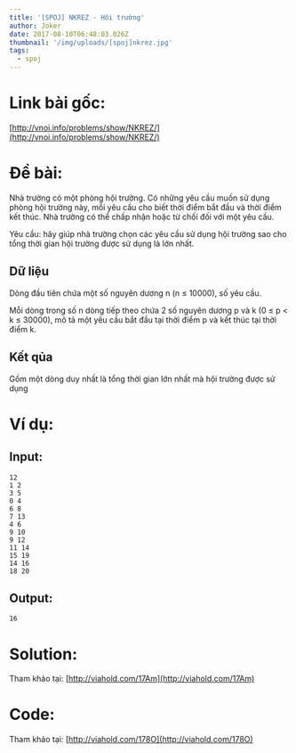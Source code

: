 ```yaml
---
title: '[SPOJ] NKREZ - Hội trường'
author: Joker
date: 2017-08-10T06:48:03.026Z
thumbnail: '/img/uploads/[spoj]nkrez.jpg'
tags:
  - spoj
---
```

# Link bài gốc: 

[http://vnoi.info/problems/show/NKREZ/](http://vnoi.info/problems/show/NKREZ/)

# Đề bài:

Nhà trường có một phòng hội trường. Có những yêu cầu muốn sử dụng phòng hội trường này, mỗi yêu cầu cho biết thời điểm bắt đầu và thời điểm kết thúc. Nhà trường có thể chấp nhận hoặc từ chối đối với một yêu cầu.

Yêu cầu: hãy giúp nhà trường chọn các yêu cầu sử dụng hội trường sao cho tổng thời gian hội trường được sử dụng là lớn nhất.

## Dữ liệu

Dòng đầu tiên chứa một số nguyên dương n \(n ≤ 10000\), số yêu cầu.

Mỗi dòng trong số n dòng tiếp theo chứa 2 số nguyên dương p và k \(0 ≤ p &lt; k ≤ 30000\), mô tả một yêu cầu bắt đầu tại thời điểm p và kết thúc tại thời điểm k.

## Kết qủa

Gồm một dòng duy nhất là tổng thời gian lớn nhất mà hội trường được sử dụng

# Ví dụ:

## Input:

```
12
1 2
3 5
0 4
6 8
7 13
4 6
9 10
9 12
11 14
15 19
14 16
18 20
```

## Output:

```
16
```

# Solution:

Tham khảo tại: [http://viahold.com/17Am](http://viahold.com/17Am)

# Code: 

Tham khảo tại: [http://viahold.com/178O](http://viahold.com/178O)



